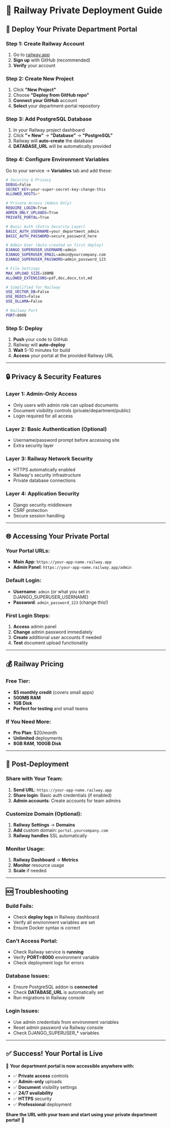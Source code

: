 # 🚂 **Railway Private Deployment Guide**

## 🎯 **Deploy Your Private Department Portal**

### **Step 1: Create Railway Account**
1. Go to [railway.app](https://railway.app)
2. **Sign up** with GitHub (recommended)
3. **Verify** your account

### **Step 2: Create New Project**
1. Click **"New Project"**
2. Choose **"Deploy from GitHub repo"**
3. **Connect your GitHub** account
4. **Select** your department-portal repository

### **Step 3: Add PostgreSQL Database**
1. In your Railway project dashboard
2. Click **"+ New"** → **"Database"** → **"PostgreSQL"**
3. Railway will **auto-create** the database
4. **DATABASE_URL** will be automatically provided

### **Step 4: Configure Environment Variables**
Go to your service → **Variables** tab and add these:

```bash
# Security & Privacy
DEBUG=False
SECRET_KEY=your-super-secret-key-change-this
ALLOWED_HOSTS=*

# Private Access (Admin Only)
REQUIRE_LOGIN=True
ADMIN_ONLY_UPLOADS=True
PRIVATE_PORTAL=True

# Basic Auth (Extra Security Layer)
BASIC_AUTH_USERNAME=your_department_admin
BASIC_AUTH_PASSWORD=secure_password_here

# Admin User (Auto-created on first deploy)
DJANGO_SUPERUSER_USERNAME=admin
DJANGO_SUPERUSER_EMAIL=admin@yourcompany.com
DJANGO_SUPERUSER_PASSWORD=admin_password_123

# File Settings
MAX_UPLOAD_SIZE=100MB
ALLOWED_EXTENSIONS=pdf,doc,docx,txt,md

# Simplified for Railway
USE_VECTOR_DB=False
USE_REDIS=False
USE_OLLAMA=False

# Railway Port
PORT=8000
```

### **Step 5: Deploy**
1. **Push** your code to GitHub
2. Railway will **auto-deploy**
3. **Wait** 5-10 minutes for build
4. **Access** your portal at the provided Railway URL

---

## 🔒 **Privacy & Security Features**

### **Layer 1: Admin-Only Access**
- Only users with admin role can upload documents
- Document visibility controls (private/department/public)
- Login required for all access

### **Layer 2: Basic Authentication** (Optional)
- Username/password prompt before accessing site
- Extra security layer

### **Layer 3: Railway Network Security**
- HTTPS automatically enabled
- Railway's security infrastructure
- Private database connections

### **Layer 4: Application Security**
- Django security middleware
- CSRF protection
- Secure session handling

---

## 🌐 **Accessing Your Private Portal**

### **Your Portal URLs:**
- **Main App**: `https://your-app-name.railway.app`
- **Admin Panel**: `https://your-app-name.railway.app/admin`

### **Default Login:**
- **Username**: `admin` (or what you set in DJANGO_SUPERUSER_USERNAME)
- **Password**: `admin_password_123` (change this!)

### **First Login Steps:**
1. **Access** admin panel
2. **Change** admin password immediately
3. **Create** additional user accounts if needed
4. **Test** document upload functionality

---

## 💰 **Railway Pricing**

### **Free Tier:**
- **$5 monthly credit** (covers small apps)
- **500MB RAM**
- **1GB Disk**
- **Perfect for testing** and small teams

### **If You Need More:**
- **Pro Plan**: $20/month
- **Unlimited** deployments
- **8GB RAM**, **100GB Disk**

---

## 🔧 **Post-Deployment**

### **Share with Your Team:**
1. **Send URL**: `https://your-app-name.railway.app`
2. **Share login**: Basic auth credentials (if enabled)
3. **Admin accounts**: Create accounts for team admins

### **Customize Domain (Optional):**
1. **Railway Settings** → **Domains**
2. **Add** custom domain: `portal.yourcompany.com`
3. **Railway handles** SSL automatically

### **Monitor Usage:**
1. **Railway Dashboard** → **Metrics**
2. **Monitor** resource usage
3. **Scale** if needed

---

## 🆘 **Troubleshooting**

### **Build Fails:**
- Check **deploy logs** in Railway dashboard
- Verify all environment variables are set
- Ensure Docker syntax is correct

### **Can't Access Portal:**
- Check Railway service is **running**
- Verify **PORT=8000** environment variable
- Check deployment logs for errors

### **Database Issues:**
- Ensure PostgreSQL addon is **connected**
- Check **DATABASE_URL** is automatically set
- Run migrations in Railway console

### **Login Issues:**
- Use admin credentials from environment variables
- Reset admin password via Railway console
- Check DJANGO_SUPERUSER_* variables

---

## ✅ **Success! Your Portal is Live**

🎉 **Your department portal is now accessible anywhere with:**
- ✅ **Private access** controls
- ✅ **Admin-only** uploads  
- ✅ **Document** visibility settings
- ✅ **24/7 availability**
- ✅ **HTTPS** security
- ✅ **Professional** deployment

**Share the URL with your team and start using your private department portal!** 🚀 